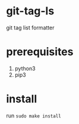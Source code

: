 # git-tag-ls
git tag list formatter

# prerequisites
1. python3
2. pip3

# install
run `sudo make install`
